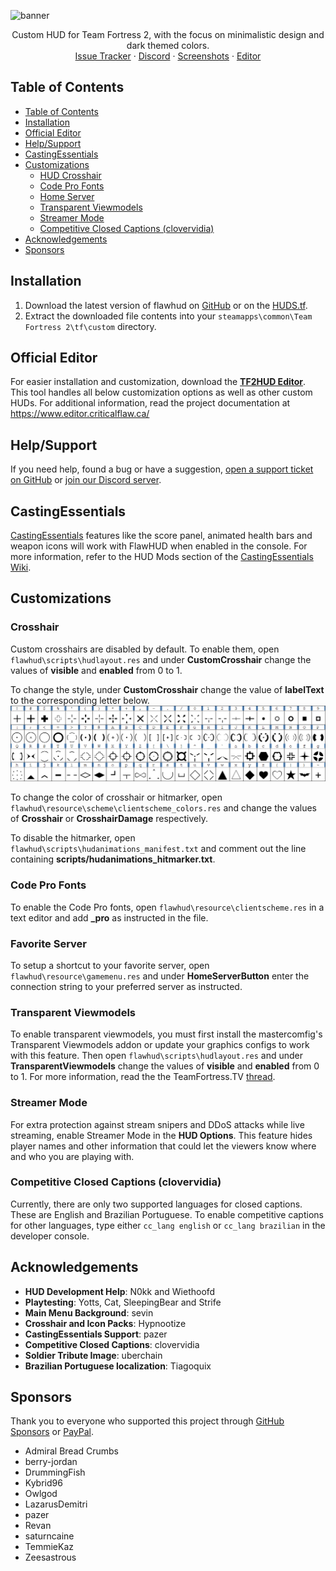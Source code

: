 <!-- TITLE -->
![banner](https://user-images.githubusercontent.com/6818236/123499065-fba2e480-d601-11eb-96e4-e0879c7b2fbd.png)
<p align="center">
  <p align="center">
    Custom HUD for Team Fortress 2, with the focus on minimalistic design and dark themed colors.
    <br />
    <a href="https://github.com/CriticalFlaw/flawhud/issues">Issue Tracker</a>
    ·
    <a href="https://discord.gg/hTdtK9vBhE">Discord</a>
    ·
    <a href="https://imgur.com/a/0whDjXr">Screenshots</a>
    ·
    <a href="https://github.com/CriticalFlaw/TF2HUD.Editor/releases/latest">Editor</a>
  </p>
</p>

<!-- TABLE OF CONTENTS -->
## Table of Contents
- [Table of Contents](#table-of-contents)
- [Installation](#installation)
- [Official Editor](#official-editor)
- [Help/Support](#help/support)
- [CastingEssentials](#castingessentials)
- [Customizations](#customizations)
  - [HUD Crosshair](#hud-crosshair)
  - [Code Pro Fonts](#code-pro-fonts)
  - [Home Server](#home-server)
  - [Transparent Viewmodels](#transparent-viewmodels)
  - [Streamer Mode](#streamer-mode)
  - [Competitive Closed Captions (clovervidia)](#competitive-closed-captions-(clovervidia))
- [Acknowledgements](#acknowledgements)
- [Sponsors](#sponsors)

<!-- INSTALLATION -->
## Installation
1. Download the latest version of flawhud on [GitHub][download-link] or on the [HUDS.tf](https://huds.tf/site/s-FlawHUD).
2. Extract the downloaded file contents into your `steamapps\common\Team Fortress 2\tf\custom` directory.

<!-- HUD EDITOR -->
## Official Editor
For easier installation and customization, download the [**TF2HUD Editor**][editor-link]. This tool handles all below customization options as well as other custom HUDs. For additional information, read the project documentation at https://www.editor.criticalflaw.ca/

<!-- SUPPORT -->
## Help/Support
If you need help, found a bug or have a suggestion, [open a support ticket on GitHub][issues-link] or [join our Discord server][discord-link].

<!-- CASTINGESSENTIALS -->
## CastingEssentials
[CastingEssentials][ce-release] features like the score panel, animated health bars and weapon icons will work with FlawHUD when enabled in the console. For more information, refer to the HUD Mods section of the [CastingEssentials Wiki][ce-wiki].

<!-- CUSTOMIZATIONS -->
## Customizations

### Crosshair
Custom crosshairs are disabled by default. To enable them, open `flawhud\scripts\hudlayout.res` and under **CustomCrosshair** change the values of **visible** and **enabled** from 0 to 1.

To change the style, under **CustomCrosshair** change the value of **labelText** to the corresponding letter below.
![banner](https://raw.githubusercontent.com/Hypnootize/TF2-Hud-Crosshairs/master/crosshairs/TF2Crosshairs.png)

To change the color of crosshair or hitmarker, open `flawhud\resource\scheme\clientscheme_colors.res` and change the values of **Crosshair** or **CrosshairDamage** respectively.

To disable the hitmarker, open `flawhud\scripts\hudanimations_manifest.txt` and comment out the line containing **scripts/hudanimations_hitmarker.txt**.

### Code Pro Fonts
To enable the Code Pro fonts, open `flawhud\resource\clientscheme.res` in a text editor and add **_pro** as instructed in the file.

### Favorite Server
To setup a shortcut to your favorite server, open `flawhud\resource\gamemenu.res` and under **HomeServerButton** enter the connection string to your preferred server as instructed.

### Transparent Viewmodels
To enable transparent viewmodels, you must first install the mastercomfig's Transparent Viewmodels addon or update your graphics configs to work with this feature. Then open `flawhud\scripts\hudlayout.res` and under **TransparentViewmodels** change the values of **visible** and **enabled** from 0 to 1. For more information, read the the TeamFortress.TV [thread][tftv-link].

### Streamer Mode
For extra protection against stream snipers and DDoS attacks while live streaming, enable Streamer Mode in the **HUD Options**. This feature hides player names and other information that could let the viewers know where and who you are playing with.

### Competitive Closed Captions (clovervidia)
Currently, there are only two supported languages for closed captions. These are English and Brazilian Portuguese. To enable competitive captions for other languages, type either `cc_lang english` or `cc_lang brazilian` in the developer console.

<!-- ACKNOWLEDGEMENTS -->
## Acknowledgements
* **HUD Development Help**: N0kk and Wiethoofd
* **Playtesting**: Yotts, Cat, SleepingBear and Strife
* **Main Menu Background**: sevin
* **Crosshair and Icon Packs**: Hypnootize
* **CastingEssentials Support**: pazer
* **Competitive Closed Captions**: clovervidia
* **Soldier Tribute Image**: uberchain
* **Brazilian Portuguese localization**: Tiagoquix

<!-- SPONSORS -->
## Sponsors
Thank you to everyone who supported this project through [GitHub Sponsors][sponsors-link] or [PayPal][paypal-link].
* Admiral Bread Crumbs
* berry-jordan
* DrummingFish
* Kybrid96
* Owlgod
* LazarusDemitri
* pazer
* Revan
* saturncaine
* TemmieKaz
* Zeesastrous

<!-- LINKS -->
[download-link]: https://github.com/CriticalFlaw/flawhud/archive/refs/heads/master.zip
[crosshairs-link]: https://raw.githubusercontent.com/Hypnootize/TF2-Hud-Crosshairs/master/crosshairs/TF2Crosshairs.png
[paypal-link]: https://www.paypal.com/donate?business=8BHEWCPRMDDEJ&item_name=FlawHUD+Donation
[tftv-link]: https://www.teamfortress.tv/21928/transparent-viewmodels-in-any-hud
[ce-release]: https://github.com/PazerOP/CastingEssentials/releases/latest
[ce-wiki]: https://github.com/PazerOP/CastingEssentials/wiki/HUD-Mods
[sponsors-link]: https://github.com/sponsors/CriticalFlaw
[editor-link]: https://github.com/CriticalFlaw/TF2HUD.Editor/releases/latest
[issues-link]: https://github.com/CriticalFlaw/flawhud/issues
[discord-link]: https://discord.gg/hTdtK9vBhE

